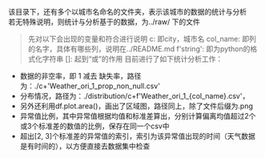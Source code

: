 该目录下，还有多个以城市名命名的文件夹，表示该城市的数据的统计与分析  
若无特殊说明，则统计与分析基于的数据，为../raw/ 下的文件
> 先对以下会出现的变量和符合进行说明
> c: 即city，城市名
> col_name: 即列的名字，具体有哪些列，说明在../README.md 
> f'string': 即为python的格式化字符串
> []: 起到“或”的作用
目前进行了如下统计分析工作：
- 数据的非空率，即 1 减去 缺失率，路径为：./c+'Weather_ori_1_prop_non_null.csv'
- 分布情况，路径为：./distribution/c+f'Weather_ori_1_{col_name}.csv'，
 - 另外还利用df.plot.area()，画出了区域图，路径同上，除了文件后缀为.png
- 异常值比例，其中异常值根据均值和标准差算出，分别计算偏离均值超过2个或3个标准差的数值的比例，保存在同一个csv中
- 超出[2, 3]个标准差的异常值的索引，索引为该异常值出现的时间（天气数据是有时间的），以方便直接去数据集中检查
